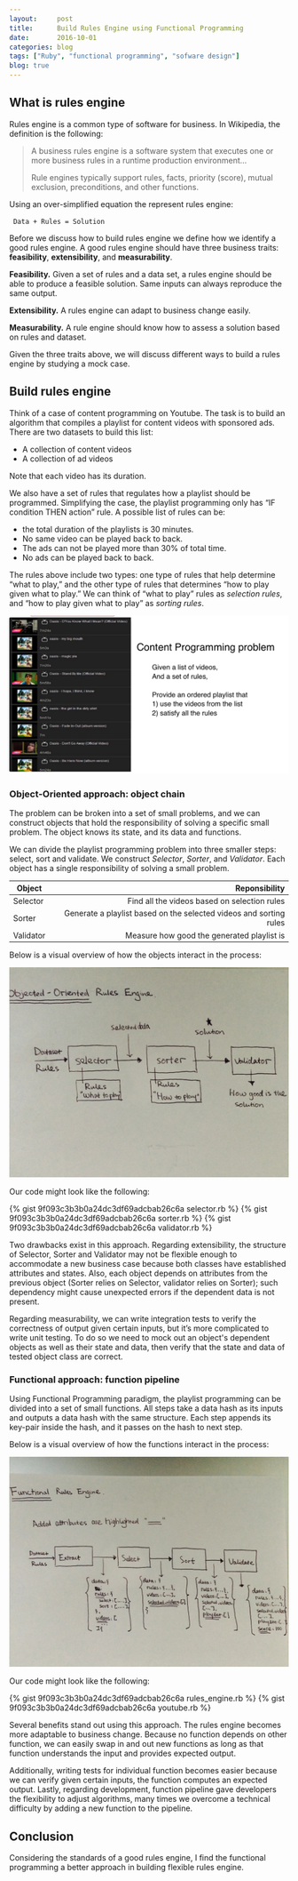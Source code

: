 ```yaml
---
layout:     post
title:      Build Rules Engine using Functional Programming
date:       2016-10-01
categories: blog
tags: ["Ruby", "functional programming", "sofware design"]
blog: true
---
```


## What is rules engine

Rules engine is a common type of software for business. In Wikipedia, the definition is the following:

  > A business rules engine is a software system that executes one or more business rules in a runtime production environment... 
  >  
  > Rule engines typically support rules, facts, priority (score), mutual exclusion, preconditions, and other functions.

Using an over-simplified equation the represent rules engine:

     Data + Rules = Solution

Before we discuss how to build rules engine we define how we identify a good rules engine. A good rules engine should have three business traits: **feasibility**, **extensibility**, and **measurability**.

**Feasibility.** Given a set of rules and a data set, a rules engine should be able to produce a feasible solution. Same inputs can always reproduce the same output.

**Extensibility.** A rules engine can adapt to business change easily.

**Measurability.** A rule engine should know how to assess a solution based on rules and dataset.

Given the three traits above, we will discuss different ways to build a rules engine by studying a mock case.


## Build rules engine

Think of a case of content programming on Youtube. The task is to build an algorithm that compiles a playlist for content videos with sponsored ads. There are two datasets to build this list:

  - A collection of content videos
  - A collection of ad videos

Note that each video has its duration.

We also have a set of rules that regulates how a playlist should be programmed. Simplifying the case, the playlist programming only has “IF condition THEN action” rule. A possible list of rules can be:

  - the total duration of the playlists is 30 minutes.
  - No same video can be played back to back.
  - The ads can not be played more than 30% of total time.
  - No ads can be played back to back.


The rules above include two types: one type of rules that help determine “what to play,” and the other type of rules that determines “how to play given what to play.” We can think of “what to play” rules as *selection rules*, and “how to play given what to play” as *sorting rules*.

![youtube_mock_case](/images/youtube_playlist.png)

### Object-Oriented approach: object chain

The problem can be broken into a set of small problems, and we can construct objects that hold the responsibility of solving a specific small problem. The object knows its state, and its data and functions.

We can divide the playlist programming problem into three smaller steps: select,  sort and validate.  We construct *Selector*, *Sorter*, and *Validator*. Each object has a single responsibility of solving a small problem.

| Object      |                            Reponsibility                            |
|-----------  |-------------------------------------------------------------------: |
| Selector    |            Find all the videos based on selection rules             |
| Sorter      | Generate a playlist based on the selected videos and sorting rules  |
| Validator   |             Measure how good the generated playlist is              |

Below is a visual overview of how the objects interact in the process:

![oo_rules_engine.png](/images/oo_rules_engine.png)

Our code might look like the following:

{% gist 9f093c3b3b0a24dc3df69adcbab26c6a selector.rb %}
{% gist 9f093c3b3b0a24dc3df69adcbab26c6a sorter.rb %}
{% gist 9f093c3b3b0a24dc3df69adcbab26c6a validator.rb %}

Two drawbacks exist in this approach. Regarding extensibility, the structure of Selector, Sorter and Validator may not be flexible enough to accommodate a new business case because both classes have established attributes and states. Also, each object depends on attributes from the previous object (Sorter relies on Selector, validator relies on Sorter); such dependency might cause unexpected errors if the dependent data is not present.

Regarding measurability, we can write integration tests to verify the correctness of output given certain inputs, but it’s more complicated to write unit testing. To do so we need to mock out an object's dependent objects as well as their state and data, then verify that the state and data of tested object class are correct.

### Functional approach: function pipeline

Using Functional Programming paradigm, the playlist programming can be divided into a set of small functions. All steps take a data hash as its inputs and outputs a data hash with the same structure. Each step appends its key-pair inside the hash, and it passes on the hash to next step.

Below is a visual overview of how the functions interact in the process:

![functional_rules_engine.png](/images/functional_rules_engine.png)

Our code might look like the following:

{% gist 9f093c3b3b0a24dc3df69adcbab26c6a rules_engine.rb %}
{% gist 9f093c3b3b0a24dc3df69adcbab26c6a youtube.rb %}

Several benefits stand out using this approach. The rules engine becomes more adaptable to business change. Because no function depends on other function, we can easily swap in and out new functions as long as that function understands the input and provides expected output. 

Additionally, writing tests for individual function becomes easier because we can verify given certain inputs, the function computes an expected output. Lastly, regarding development, function pipeline gave developers the flexibility to adjust algorithms, many times we overcome a technical difficulty by adding a new function to the pipeline.

## Conclusion

Considering the standards of a good rules engine, I find the functional programming a better approach in building flexible rules engine.



